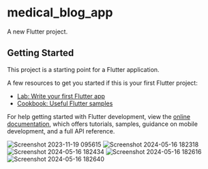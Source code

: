 # medical_blog_app

A new Flutter project.

## Getting Started

This project is a starting point for a Flutter application.

A few resources to get you started if this is your first Flutter project:

- [Lab: Write your first Flutter app](https://docs.flutter.dev/get-started/codelab)
- [Cookbook: Useful Flutter samples](https://docs.flutter.dev/cookbook)

For help getting started with Flutter development, view the
[online documentation](https://docs.flutter.dev/), which offers tutorials,
samples, guidance on mobile development, and a full API reference.


![Screenshot 2023-11-19 095615](https://github.com/omer1998/medical_blog/assets/43358116/0067b6cf-f5d2-450d-ac33-1fa17e1b565c)
![Screenshot 2024-05-16 182318](https://github.com/omer1998/medical_blog/assets/43358116/e2e5e3f7-a293-4f6d-9b7a-7635146d4c5b)
![Screenshot 2024-05-16 182434](https://github.com/omer1998/medical_blog/assets/43358116/f0df7c59-1e68-4ccd-9efa-2a207a377e37)
![Screenshot 2024-05-16 182616](https://github.com/omer1998/medical_blog/assets/43358116/d17958bb-fd96-4504-9004-84e3f1d89231)
![Screenshot 2024-05-16 182640](https://github.com/omer1998/medical_blog/assets/43358116/16662b51-42db-4b9e-92d4-8d78d15fe177)
